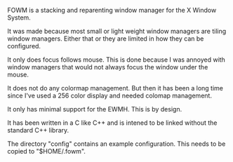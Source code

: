 FOWM is a stacking and reparenting window manager for the X Window System.

It was made because most small or light weight window managers are tiling
window managers.  Either that or they are limited in how they can be
configured.

It only does focus follows mouse.  This is done because I was annoyed with
window managers that would not always focus the window under the mouse.

It does not do any colormap management.  But then it has been a long time since
I've used a 256 color display and needed colomap management.

It only has minimal support for the EWMH.  This is by design.

It has been written in a C like C++ and is intened to be linked without the
standard C++ library.

The directory "config" contains an example configuration.  This needs to be
copied to "$HOME/.fowm".

